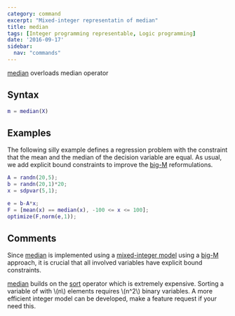 ```yaml
---
category: command
excerpt: "Mixed-integer representatin of median"
title: median
tags: [Integer programming representable, Logic programming]
date: '2016-09-17'
sidebar:
  nav: "commands"
---
```


[median](/command/median) overloads median operator

## Syntax

````matlab
m = median(X)
````

## Examples

The following silly example defines a regression problem with the constraint that the mean and the median of the decision variable are equal. As usual, we add explicit bound constraints to improve the [big-M](/tutorial/bigmandconvexhulls) reformulations.

````matlab
A = randn(20,5);
b = randn(20,1)*20;
x = sdpvar(5,1);

e = b-A*x;
F = [mean(x) == median(x), -100 <= x <= 100];
optimize(F,norm(e,1));
````


## Comments

Since [median](/command/median) is implemented using a [mixed-integer model](/tutorial/nonlinearoperatorsmixedinteger) using a [big-M](/tutorial/bigmandconvexhulls) approach, it is crucial that all involved variables have explicit bound constraints.

[median](/command/median) builds on the [sort](/command/sort) operator which is extremely expensive. Sorting a variable of with \\(n\\) elements requires \\(n^2\\) binary variables. A more efficient integer model can be developed, make a feature request if your need this.

